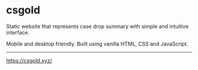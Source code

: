 # csgold

Static website that represents case drop summary with simple and intuitive interface.

Mobile and desktop friendly. Built using vanilla HTML, CSS and JavaScript. 

____

https://csgold.xyz/